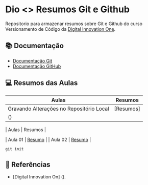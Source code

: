 # Dio <> Resumos Git e Github

Repositorio para armazenar resumos sobre Git e Github do curso Versionamento de Código da [Digital Innovation One](https://www.dio.me/).

## 📚 Documentação

- [Documentação Git](https://git-scm.com/doc)
- [Documentação GitHub](https://dosc.gitbuh.com/)

## 💻 Resumos das Aulas

| Aulas                                    | Resumos   |
| ---------------------------------------- | --------- |
| Gravando Alterações no Repositório Local | [Resumos] |
| ()                                       |           |

| Aulas | Resumos |

| Aula 01 | [Resumo]( ) |
| Aula 02 | [Resumo]( ) |

```
git init
```

## 🔎 Referências

- [Digital Innovation On] ().
